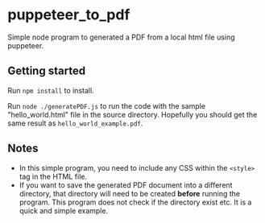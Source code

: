 # puppeteer_to_pdf
Simple node program to generated a PDF from a local html file using puppeteer.

## Getting started
Run `npm install` to install.

Run `node ./generatePDF.js` to run the code with the sample "hello_world.html" file in the source directory. Hopefully you should get the same result as `hello_world_example.pdf`.

## Notes
* In this simple program, you need to include any CSS within the `<style>` tag in the HTML file.
* If you want to save the generated PDF document into a different directory, that directory will need to be created **before** running the program. This program does not check if the directory exist etc. It is a quick and simple example.
